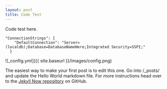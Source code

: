 ```yaml
---
layout: post
title: Code Test
---
```


Code test here.

```
"ConnectionStrings": {
    "DefaultConnection": "Server=(localdb);Database=DatabaseNameHere;Integrated Security=SSPI;"
  }
```

![_config.yml]({{ site.baseurl }}/images/config.png)

The easiest way to make your first post is to edit this one. Go into /_posts/ and update the Hello World markdown file. For more instructions head over to the [Jekyll Now repository](https://github.com/barryclark/jekyll-now) on GitHub.
